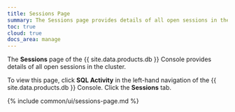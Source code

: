 ```yaml
---
title: Sessions Page
summary: The Sessions page provides details of all open sessions in the cluster.
toc: true
cloud: true
docs_area: manage
---
```


The **Sessions** page of the {{ site.data.products.db }} Console provides details of all open sessions in the cluster.

To view this page, click **SQL Activity** in the left-hand navigation of the {{ site.data.products.db }} Console. Click the **Sessions** tab.

{% include common/ui/sessions-page.md %}
